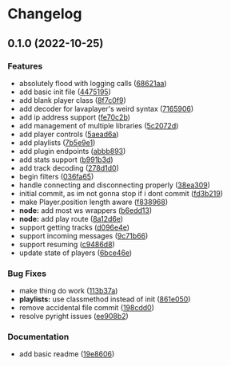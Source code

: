 # Changelog

## 0.1.0 (2022-10-25)


### Features

* absolutely flood with logging calls ([68621aa](https://github.com/ooliver1/mafic/commit/68621aa5f3801304bd2b0e81c1df7f2bc024ebca))
* add basic init file ([4475195](https://github.com/ooliver1/mafic/commit/4475195f6e0c6f80a31f5757d3f6685ba21faf11))
* add blank player class ([8f7c0f9](https://github.com/ooliver1/mafic/commit/8f7c0f9c50d5a9b7b5ecffc219672005997ad7e5))
* add decoder for lavaplayer's weird syntax ([7165906](https://github.com/ooliver1/mafic/commit/716590655e7b05531c361830ab0ec565caa2065c))
* add ip address support ([fe70c2b](https://github.com/ooliver1/mafic/commit/fe70c2b3951b35bae5f1c354fcaeaf33ddc3abcb))
* add management of multiple libraries ([5c2072d](https://github.com/ooliver1/mafic/commit/5c2072d519942474445db741c3acd8dcacff94bf))
* add player controls ([5aead6a](https://github.com/ooliver1/mafic/commit/5aead6aec6e19eda3e46bfbb6d233fffb435d025))
* add playlists ([7b5e9e1](https://github.com/ooliver1/mafic/commit/7b5e9e1e4fc264b1790bcfdb7ca910a78ff56b29))
* add plugin endpoints ([abbb893](https://github.com/ooliver1/mafic/commit/abbb8932da221b7e47308264c4b4425cc4f886e0))
* add stats support ([b991b3d](https://github.com/ooliver1/mafic/commit/b991b3d507433d73ec5d1668997c1b583f1a6baf))
* add track decoding ([278d1d0](https://github.com/ooliver1/mafic/commit/278d1d0b11de407bfa92c1192d0706a051afe363))
* begin filters ([036fa65](https://github.com/ooliver1/mafic/commit/036fa65909da970aad377f5e114ac7450696ef73))
* handle connecting and disconnecting properly ([38ea309](https://github.com/ooliver1/mafic/commit/38ea3095c2d03b992c1c0831de404e78cb7a8f2c))
* initial commit, as im not gonna stop if i dont commit ([fd3b219](https://github.com/ooliver1/mafic/commit/fd3b219943df16caa0b08df5ff49f69a1735661a))
* make Player.position length aware ([f838968](https://github.com/ooliver1/mafic/commit/f838968e903b8dbe11af7c974b3d98a7357763fc))
* **node:** add most ws wrappers ([b6edd13](https://github.com/ooliver1/mafic/commit/b6edd131dcb115e54c855a0b0c25c6c76b228934))
* **node:** add play route ([8a12d6e](https://github.com/ooliver1/mafic/commit/8a12d6ebee9e36d0c9f5023dadb61b324d59d138))
* support getting tracks ([d096e4e](https://github.com/ooliver1/mafic/commit/d096e4eb118138abf5691d7058fb35647d380878))
* support incoming messages ([9c71b66](https://github.com/ooliver1/mafic/commit/9c71b667149aa4545d448427bd5d161f410baccc))
* support resuming ([c9486d8](https://github.com/ooliver1/mafic/commit/c9486d84ceb137e664426c72826eb798e91766d2))
* update state of players ([6bce46e](https://github.com/ooliver1/mafic/commit/6bce46ed86aa78b9528902884db7bb27176b8fc1))


### Bug Fixes

* make thing do work ([113b37a](https://github.com/ooliver1/mafic/commit/113b37ad6bda173c4e5cc68c4d779a4dc802ff12))
* **playlists:** use classmethod instead of init ([861e050](https://github.com/ooliver1/mafic/commit/861e0501659351171d1dab339cf4012e8a3b3f20))
* remove accidental file commit ([198cdd0](https://github.com/ooliver1/mafic/commit/198cdd0ea8fef11c672c87ad96622e866ba0f68a))
* resolve pyright issues ([ee908b2](https://github.com/ooliver1/mafic/commit/ee908b2bf2d2fb13c3568d0c9783b3d672de0cc5))


### Documentation

* add basic readme ([19e8606](https://github.com/ooliver1/mafic/commit/19e8606bf180f83e46b417a2010cd46bec27cd40))
